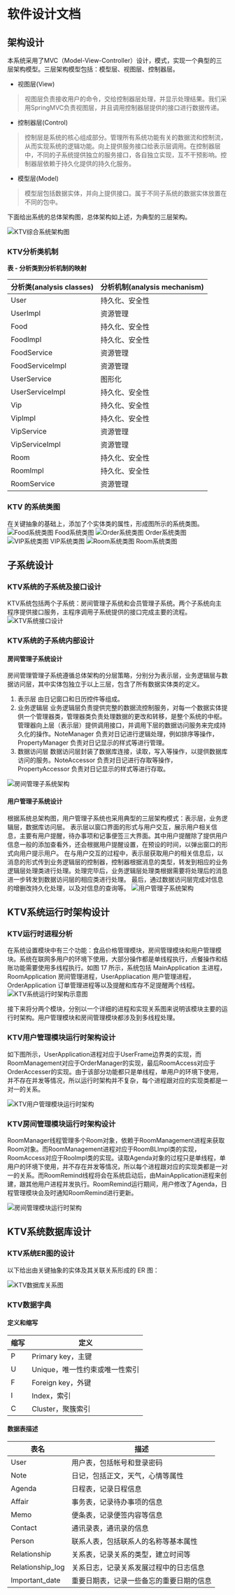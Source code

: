 # 软件设计文档

## 架构设计
本系统采用了MVC（Model-View-Controller）设计，模式，实现一个典型的三层架构模型。三层架构模型包括：模型层、视图层、控制器层。
- 视图层(View)

>视图层负责接收用户的命令，交给控制器层处理，并显示处理结果。我们采用SpringMVC负责视图层，并且调用控制器层提供的接口进行数据传递。
- 控制器层(Control)

>控制层是系统的核心组成部分。管理所有系统功能有关的数据流和控制流，从而实现系统的逻辑功能。向上提供服务接口给表示层调用。在控制器层中，不同的子系统提供独立的服务接口，各自独立实现，互不干预影响。控制器层依赖于持久化提供的持久化服务。
- 模型层(Model)

>模型层包括数据实体，并向上提供接口。属于不同子系统的数据实体放置在不同的包中。

下面给出系统的总体架构图，总体架构如上述，为典型的三层架构。

![KTV综合系统架构图](image/mvc.png)

### KTV分析类机制

**表 - 分析类到分析机制的映射**

|分析类(analysis classes)|分析机制(analysis mechanism)|
|---|---|
|User           |持久化、安全性|
|UserImpl       |资源管理     |
|Food           |持久化、安全性|
|FoodImpl       |持久化、安全性|
|FoodService    |资源管理     |
|FoodServiceImpl|资源管理     |
|UserService    |图形化       |
|UserServiceImpl|持久化、安全性|
|Vip            |持久化、安全性|
|VipImpl        |持久化、安全性|
|VipService     |资源管理     |
|VipServiceImpl |资源管理     |
|Room           |持久化、安全性|
|RoomImpl       |持久化、安全性|
|RoomService    |资源管理     |

### KTV 的系统类图

在关键抽象的基础上，添加了个实体类的属性，形成图所示的系统类图。
![Food系统类图](image/foodclass.png)
Food系统类图
![Order系统类图](image/orderclass.png)
Order系统类图
![VIP系统类图](image/vipclass.png)
VIP系统类图 
![Room系统类图](image/roomclass.png)
Room系统类图
						
## 子系统设计

### KTV系统的子系统及接口设计

KTV系统包括两个子系统：房间管理子系统和会员管理子系统。两个子系统向主程序提供接口服务，主程序调用子系统提供的接口完成主要的流程。
![KTV系统接口设计](image/interface.png)

### KTV系统的子系统内部设计

#### 房间管理子系统设计

房间管理管理子系统遵循总体架构的分层策略，分别分为表示层，业务逻辑层与数据访问层，其中实体包独立于以上三层，包含了所有数据实体类的定义。

1. 表示层
由日记窗口和日历控件等组成。
2. 业务逻辑层
业务逻辑层负责提供完整的数据流控制服务，对每一个数据实体提供一个管理器类，管理器类负责处理数据的更改和转移，是整个系统的中枢。管理器向上层（表示层）提供调用接口，并调用下层的数据访问服务来完成持久化的操作。NoteManager 负责对日记进行逻辑处理，例如排序等操作，PropertyManager 负责对日记显示的样式等进行管理。
3. 数据访问层
数据访问层封装了数据库连接，读取，写入等操作，以提供数据库访问的服务。NoteAccessor 负责对日记进行存取等操作，PropertyAccessor 负责对日记显示的样式等进行存取。

![房间管理子系统架构](image/roomsubsystem.png)

#### 用户管理子系统设计
根据系统总架构图，用户管理子系统也采用典型的三层架构模式：表示层，业务逻辑层，数据库访问层。
表示层以窗口界面的形式与用户交互，展示用户相关信息，主要有用户提醒，待办事项和记事便签三大界面。其中用户提醒除了提供用户信息一般的添加查看外，还会根据用户提醒设置，在预设的时间，以弹出窗口的形式向用户提示用户。
在与用户交互的过程中，表示层获取用户的相关信息后，以消息的形式传到业务逻辑层的控制器，控制器根据消息的类型，转发到相应的业务逻辑层处理类进行处理。处理完毕后，业务逻辑层处理类根据需要将处理后的消息进一步转发到数据访问层的相应类进行处理。
最后，通过数据访问层完成对信息的增删改持久化处理，以及对信息的查询等。
![用户管理子系统架构](image/usersubsystem.png)

## KTV系统运行时架构设计

### KTV运行时进程分析

在系统设置模块中有三个功能：食品价格管理模块，房间管理模块和用户管理模块。系统在联网多用户的环境下使用，大部分操作都是单线程执行，点餐操作和结账功能需要使用多线程执行。如图 17 所示，系统包括 MainApplication 主进程，RoomApplication 房间管理进程，UserAppliacation 用户管理进程，OrderApplication 订单管理进程等以及提醒和库存不足提醒两个线程。
![KTV系统运行时架构示意图](image/architecture.png)

接下来将分两个模块，分别以一个详细的进程和实现关系图来说明该模块主要的运行时架构。用户管理模块和房间管理模块都涉及到多线程处理。

### KTV用户管理模块运行时架构设计

如下图所示，UserApplication进程对应于UserFrame边界类的实现，而RoomManagement对应于OrderManager的实现，最后RoomAccess对应于OrderAccesser的实现。由于该部分功能都只是单线程，单用户的环境下使用，并不存在并发等情况，所以运行时架构并不复杂，每个进程跟对应的实现类都是一对一的关系。

![KTV用户管理模块运行时架构](image/user.png)

### KTV房间管理模块运行时架构设计

RoomManager线程管理多个Room对象，依赖于RoomManagement进程来获取Room对象。而RoomManagement进程对应于RoomBLImpl类的实现，RoomAccess对应于RooImpl类的实现。读取Agenda对象的过程只是单线程，单用户的环境下使用，并不存在并发等情况，所以每个进程跟对应的实现类都是一对一的关系。而RoomRemind线程将会在系统启动后，由MainApplication进程来创建，跟其他用户进程并发执行。RoomRemind运行期间，用户修改了Agenda，日程管理模块会及时通知RoomRemind进行更新。

![房间管理模块运行时架构](image/room.png)

## KTV系统数据库设计

### KTV系统ER图的设计

以下给出由关键抽象的实体及其关联关系形成的 ER 图：

![KTV数据库关系图](image/ER.png)

### KTV数据字典

#### 定义和缩写

|缩写|定义|
|---|---|
|P  |Primary key，主键|
|U  |Unique，唯一性约束或唯一性索引|
|F  |Foreign key，外键|
|I  |Index，索引|
|C  |Cluster，聚簇索引|

#### 数据表描述

|表名|描述|
|---|---|
|User           |用户表，包括帐号和登录密码|
|Note           |日记，包括正文，天气，心情等属性|
|Agenda         |日程表，记录日程信息|
|Affair         |事务表，记录待办事项的信息|
|Memo           |便条表，记录便签内容等信息|
|Contact        |通讯录表，通讯录的信息|
|Person         |联系人表，包括联系人的名称等基本属性|
|Relationship   |关系表，记录关系的类型，建立时间等|
|Relationship_log|关系日志，记录关系发展过程中的日志信息|
|Important_date |重要日期表，记录一些备忘的重要日期的信息|